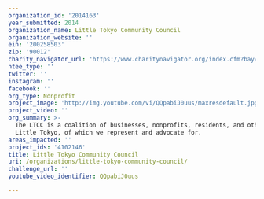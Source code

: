 ```yaml
---
organization_id: '2014163'
year_submitted: 2014
organization_name: Little Tokyo Community Council
organization_website: ''
ein: '200258503'
zip: '90012'
charity_navigator_url: 'https://www.charitynavigator.org/index.cfm?bay=search.profile&ein=200258503'
ntee_type: ''
twitter: ''
instagram: ''
facebook: ''
org_type: Nonprofit
project_image: 'http://img.youtube.com/vi/QQpabiJ0uus/maxresdefault.jpg'
project_video: ''
org_summary: >-
  The LTCC is a coalition of businesses, nonprofits, residents, and others in
  Little Tokyo, of which we represent and advocate for.
areas_impacted: ''
project_ids: '4102146'
title: Little Tokyo Community Council
uri: /organizations/little-tokyo-community-council/
challenge_url: ''
youtube_video_identifier: QQpabiJ0uus

---
```

